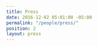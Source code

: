 ```yaml
---
title: Press
date: 2016-12-02 05:01:00 -05:00
permalink: "/people/press/"
position: 2
layout: press
---
```



